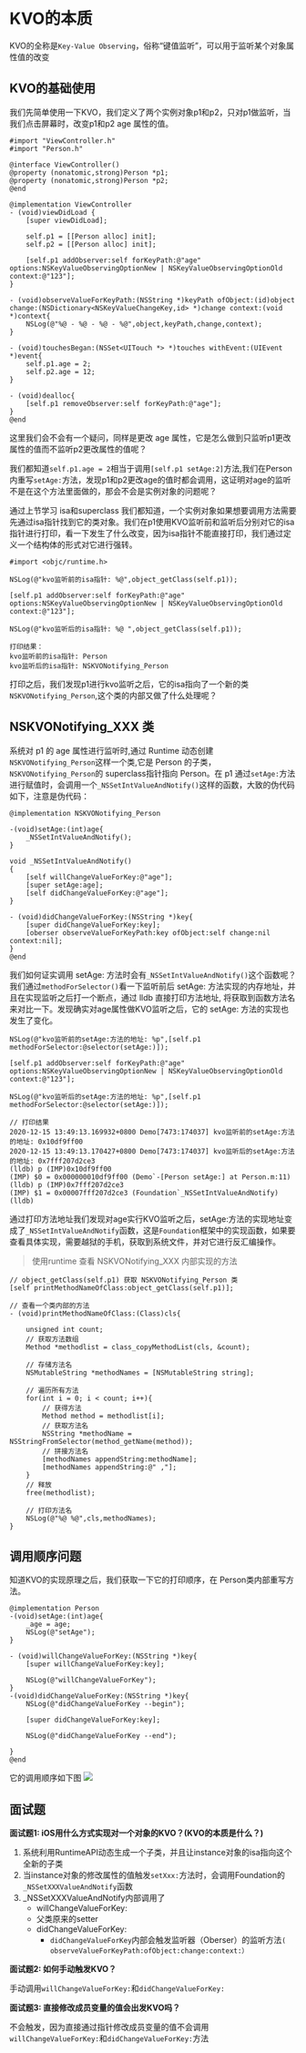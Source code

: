 # KVO的本质
KVO的全称是`Key-Value Observing`，俗称“键值监听”，可以用于监听某个对象属性值的改变

## KVO的基础使用
我们先简单使用一下KVO，我们定义了两个实例对象p1和p2，只对p1做监听，当我们点击屏幕时，改变p1和p2 age 属性的值。
```objc
#import "ViewController.h"
#import "Person.h"

@interface ViewController()
@property (nonatomic,strong)Person *p1;
@property (nonatomic,strong)Person *p2;
@end

@implementation ViewController
- (void)viewDidLoad {
    [super viewDidLoad];

    self.p1 = [[Person alloc] init];
    self.p2 = [[Person alloc] init];

    [self.p1 addObserver:self forKeyPath:@"age" options:NSKeyValueObservingOptionNew | NSKeyValueObservingOptionOld context:@"123"];
}

- (void)observeValueForKeyPath:(NSString *)keyPath ofObject:(id)object change:(NSDictionary<NSKeyValueChangeKey,id> *)change context:(void *)context{
    NSLog(@"%@ - %@ - %@ - %@",object,keyPath,change,context);
}

- (void)touchesBegan:(NSSet<UITouch *> *)touches withEvent:(UIEvent *)event{
    self.p1.age = 2;
    self.p2.age = 12;
}

- (void)dealloc{
    [self.p1 removeObserver:self forKeyPath:@"age"];
}
@end
```
这里我们会不会有一个疑问，同样是更改 age 属性，它是怎么做到只监听p1更改属性的值而不监听p2更改属性的值呢？

我们都知道`self.p1.age = 2`相当于调用`[self.p1 setAge:2]`方法,我们在Person内重写`setAge:`方法，发现p1和p2更改age的值时都会调用，这证明对age的监听不是在这个方法里面做的，那会不会是实例对象的问题呢？

通过上节学习 isa和superclass 我们都知道，一个实例对象如果想要调用方法需要先通过isa指针找到它的类对象。我们在p1使用KVO监听前和监听后分别对它的isa指针进行打印，看一下发生了什么改变，因为isa指针不能直接打印，我们通过定义一个结构体的形式对它进行强转。
```objc
#import <objc/runtime.h>

NSLog(@"kvo监听前的isa指针: %@",object_getClass(self.p1));

[self.p1 addObserver:self forKeyPath:@"age" options:NSKeyValueObservingOptionNew | NSKeyValueObservingOptionOld context:@"123"];

NSLog(@"kvo监听后的isa指针: %@ ",object_getClass(self.p1));

打印结果：
kvo监听前的isa指针: Person
kvo监听后的isa指针: NSKVONotifying_Person 
```
打印之后，我们发现p1进行kvo监听之后，它的isa指向了一个新的类 `NSKVONotifying_Person`,这个类的内部又做了什么处理呢？

## NSKVONotifying_XXX 类
系统对 p1 的 age 属性进行监听时,通过 Runtime 动态创建`NSKVONotifying_Person`这样一个类,它是 Person 的子类，`NSKVONotifying_Person`的 superclass指针指向 Person。在 p1 通过`setAge:`方法进行赋值时，会调用一个`_NSSetIntValueAndNotify()`这样的函数，大致的伪代码如下，注意是伪代码：

```objc
@implementation NSKVONotifying_Person

-(void)setAge:(int)age{
    _NSSetIntValueAndNotify();
}

void _NSSetIntValueAndNotify()
{
    [self willChangeValueForKey:@"age"];
    [super setAge:age];
    [self didChangeValueForKey:@"age"];
}

- (void)didChangeValueForKey:(NSString *)key{
    [super didChangeValueForKey:key];
    [oberser observeValueForKeyPath:key ofObject:self change:nil context:nil];
}
@end
```

我们如何证实调用 setAge: 方法时会有`_NSSetIntValueAndNotify()`这个函数呢？我们通过`methodForSelector()`看一下监听前后 setAge: 方法实现的内存地址，并且在实现监听之后打一个断点，通过 lldb 直接打印方法地址, 将获取到函数方法名来对比一下。发现确实对age属性做KVO监听之后，它的 setAge: 方法的实现也发生了变化。
```objc
NSLog(@"kvo监听前的setAge:方法的地址: %p",[self.p1 methodForSelector:@selector(setAge:)]);

[self.p1 addObserver:self forKeyPath:@"age" options:NSKeyValueObservingOptionNew | NSKeyValueObservingOptionOld context:@"123"];

NSLog(@"kvo监听后的setAge:方法的地址: %p",[self.p1 methodForSelector:@selector(setAge:)]);

// 打印结果
2020-12-15 13:49:13.169932+0800 Demo[7473:174037] kvo监听前的setAge:方法的地址: 0x10df9ff00
2020-12-15 13:49:13.170427+0800 Demo[7473:174037] kvo监听后的setAge:方法的地址: 0x7fff207d2ce3
(lldb) p (IMP)0x10df9ff00
(IMP) $0 = 0x000000010df9ff00 (Demo`-[Person setAge:] at Person.m:11)
(lldb) p (IMP)0x7fff207d2ce3
(IMP) $1 = 0x00007fff207d2ce3 (Foundation`_NSSetIntValueAndNotify)
(lldb) 
```
通过打印方法地址我们发现对age实行KVO监听之后，setAge:方法的实现地址变成了`_NSSetIntValueAndNotify`函数，这是`Foundation`框架中的实现函数，如果要查看具体实现，需要越狱的手机，获取到系统文件，并对它进行反汇编操作。

> 使用runtime 查看 NSKVONotifying_XXX 内部实现的方法

```objc
// object_getClass(self.p1) 获取 NSKVONotifying_Person 类
[self printMethodNameOfClass:object_getClass(self.p1)];

// 查看一个类内部的方法
- (void)printMethodNameOfClass:(Class)cls{
    
    unsigned int count;
    // 获取方法数组
    Method *methodlist = class_copyMethodList(cls, &count);
    
    // 存储方法名
    NSMutableString *methodNames = [NSMutableString string];
    
    // 遍历所有方法
    for(int i = 0; i < count; i++){
        // 获得方法
        Method method = methodlist[i];
        // 获取方法名
        NSString *methodName = NSStringFromSelector(method_getName(method));
        // 拼接方法名
        [methodNames appendString:methodName];
        [methodNames appendString:@" ,"];
    }
    // 释放
    free(methodlist);
    
    // 打印方法名
    NSLog(@"%@ %@",cls,methodNames);
}
```

## 调用顺序问题
知道KVO的实现原理之后，我们获取一下它的打印顺序，在 Person类内部重写方法。
```
@implementation Person
-(void)setAge:(int)age{
    _age = age;
    NSLog(@"setAge");
}

- (void)willChangeValueForKey:(NSString *)key{
    [super willChangeValueForKey:key];
    
    NSLog(@"willChangeValueForKey");
}
-(void)didChangeValueForKey:(NSString *)key{
    NSLog(@"didChangeValueForKey --begin");

    [super didChangeValueForKey:key];
    
    NSLog(@"didChangeValueForKey --end");

}
@end
```
它的调用顺序如下图
![](./../imgs/ios_img_9.jpg)

## 面试题
**面试题1: iOS用什么方式实现对一个对象的KVO？(KVO的本质是什么？)**
1. 系统利用RuntimeAPI动态生成一个子类，并且让instance对象的isa指向这个全新的子类
2. 当instance对象的修改属性的值触发`setXxx:`方法时，会调用Foundation的`_NSSetXXXValueAndNotify`函数
3. _NSSetXXXValueAndNotify内部调用了    
    * willChangeValueForKey:
    * 父类原来的setter
    * didChangeValueForKey:
        * `didChangeValueForKey`内部会触发监听器（Oberser）的监听方法`( observeValueForKeyPath:ofObject:change:context:）`

**面试题2: 如何手动触发KVO？**

手动调用`willChangeValueForKey:`和`didChangeValueForKey:`

**面试题3: 直接修改成员变量的值会出发KVO吗？**

不会触发，因为直接通过指针修改成员变量的值不会调用`willChangeValueForKey:`和`didChangeValueForKey:`方法